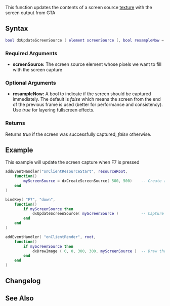 This function updates the contents of a screen source [texture](/docs/texture.md "wikilink") with the screen output from GTA

Syntax
------

``` lua
bool dxUpdateScreenSource ( element screenSource [, bool resampleNow = false ] )
```

### Required Arguments

-   **screenSource:** The screen source element whose pixels we want to fill with the screen capture

### Optional Arguments

-   **resampleNow:** A bool to indicate if the screen should be captured immediately. The default is *false* which means the screen from the end of the previous frame is used (better for performance and consistency). Use *true* for layering fullscreen effects.

### Returns

Returns *true* if the screen was successfully captured, *false* otherwise.

Example
-------

This example will update the screen capture when F7 is pressed

``` lua
addEventHandler("onClientResourceStart", resourceRoot,
    function()
        myScreenSource = dxCreateScreenSource( 500, 500)    -- Create a screen source texture which is 500 x 500 pixels
    end
)

bindKey( "F7", "down", 
    function()
        if myScreenSource then
            dxUpdateScreenSource( myScreenSource )          -- Capture the screen
        end
    end
)

addEventHandler( "onClientRender", root,
    function()
        if myScreenSource then
            dxDrawImage ( 0, 0, 300, 300, myScreenSource )  -- Draw the result in top left corner
        end
    end
)
```

Changelog
---------

See Also
--------
